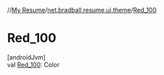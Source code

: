 //[My Resume](../../index.md)/[net.bradball.resume.ui.theme](index.md)/[Red_100](-red_100.md)

# Red_100

[androidJvm]\
val [Red_100](-red_100.md): Color
